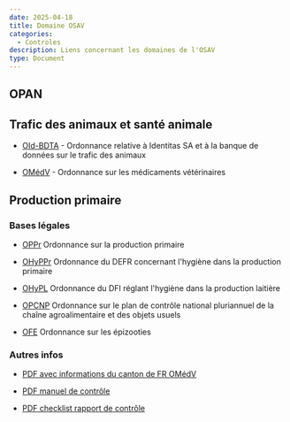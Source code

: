 ```yaml
---
date: 2025-04-18
title: Domaine OSAV
categories:
  - Controles
description: Liens concernant les domaines de l'OSAV
type: Document
---
```


## OPAN


## Trafic des animaux et santé animale

* [OId-BDTA](https://www.fedlex.admin.ch/eli/cc/2021/751/fr) - Ordonnance relative à Identitas SA et à la banque de données sur le trafic des animaux
  
* [OMédV](https://www.fedlex.admin.ch/eli/cc/2004/592/fr) - Ordonnance sur les médicaments vétérinaires


## Production primaire

### Bases légales

* [OPPr](https://www.fedlex.admin.ch/eli/cc/2005/752/fr) Ordonnance sur la production primaire

* [OHyPPr](https://www.fedlex.admin.ch/eli/cc/2005/821/fr) Ordonnance du DEFR concernant l'hygiène dans la production primaire

* [OHyPL](https://www.fedlex.admin.ch/eli/cc/2005/824/fr) Ordonnance du DFI réglant l'hygiène dans la production laitière
  
* [OPCNP](https://www.fedlex.admin.ch/eli/cc/2020/459/fr) Ordonnance sur le plan de contrôle national pluriannuel de la chaîne agroalimentaire et des objets usuels

* [OFE](https://www.fedlex.admin.ch/eli/cc/1995/3716_3716_3716/fr) Ordonnance sur les épizooties


### Autres infos

* [PDF avec informations du canton de FR OMédV](<../../fichiers/FR_Ordonnance sur les médicaments vétérinaires (OMédV) – Informations essentielles.pdf>)

* [PDF manuel de contrôle](<../../fichiers/Manuel contrôle HyPPr.pdf>)

* [PDF checklist rapport de contrôle](<../../fichiers/Checklist contrôle HyPPr.pdf>)
  
